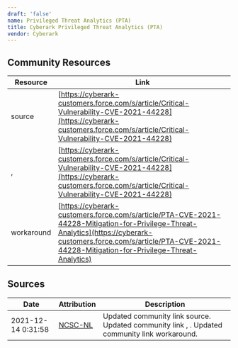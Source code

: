 ```yaml
---
draft: 'false'
name: Privileged Threat Analytics (PTA)
title: Cyberark Privileged Threat Analytics (PTA)
vendor: Cyberark
---
```



## Community Resources
| Resource | Link |
| --- | --- |
| source | [https://cyberark-customers.force.com/s/article/Critical-Vulnerability-CVE-2021-44228](https://cyberark-customers.force.com/s/article/Critical-Vulnerability-CVE-2021-44228) |
| ,  | [https://cyberark-customers.force.com/s/article/Critical-Vulnerability-CVE-2021-44228](https://cyberark-customers.force.com/s/article/Critical-Vulnerability-CVE-2021-44228) |
| workaround | [https://cyberark-customers.force.com/s/article/PTA-CVE-2021-44228-Mitigation-for-Privilege-Threat-Analytics](https://cyberark-customers.force.com/s/article/PTA-CVE-2021-44228-Mitigation-for-Privilege-Threat-Analytics) |


## Sources
| Date | Attribution | Description |
| --- | --- | --- |
| 2021-12-14 0:31:58 | [NCSC-NL](https://github.com/NCSC-NL/log4shell/blob/main/software/README.md) | Updated community link source. Updated community link , . Updated community link workaround.  |

